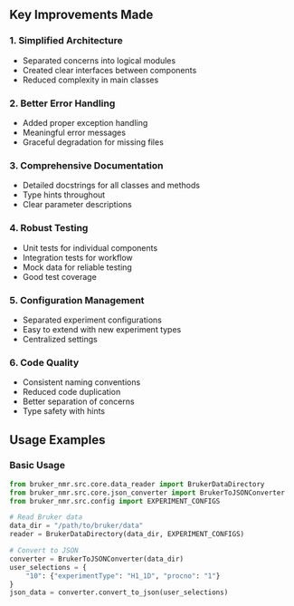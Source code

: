 
## Key Improvements Made

### 1. **Simplified Architecture**
- Separated concerns into logical modules
- Created clear interfaces between components
- Reduced complexity in main classes

### 2. **Better Error Handling**
- Added proper exception handling
- Meaningful error messages
- Graceful degradation for missing files

### 3. **Comprehensive Documentation**
- Detailed docstrings for all classes and methods
- Type hints throughout
- Clear parameter descriptions

### 4. **Robust Testing**
- Unit tests for individual components
- Integration tests for workflow
- Mock data for reliable testing
- Good test coverage

### 5. **Configuration Management**
- Separated experiment configurations
- Easy to extend with new experiment types
- Centralized settings

### 6. **Code Quality**
- Consistent naming conventions
- Reduced code duplication
- Better separation of concerns
- Type safety with hints

## Usage Examples

### Basic Usage
```python
from bruker_nmr.src.core.data_reader import BrukerDataDirectory
from bruker_nmr.src.core.json_converter import BrukerToJSONConverter
from bruker_nmr.src.config import EXPERIMENT_CONFIGS

# Read Bruker data
data_dir = "/path/to/bruker/data"
reader = BrukerDataDirectory(data_dir, EXPERIMENT_CONFIGS)

# Convert to JSON
converter = BrukerToJSONConverter(data_dir)
user_selections = {
    "10": {"experimentType": "H1_1D", "procno": "1"}
}
json_data = converter.convert_to_json(user_selections)